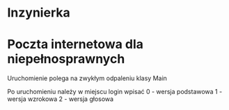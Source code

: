 
# Inzynierka
# Poczta internetowa dla niepełnosprawnych

Uruchomienie polega na zwykłym odpaleniu klasy Main
  
 Po uruchomieniu należy w miejscu login wpisać
  0 - wersja podstawowa
  1 - wersja wzrokowa
  2 - wersja głosowa
